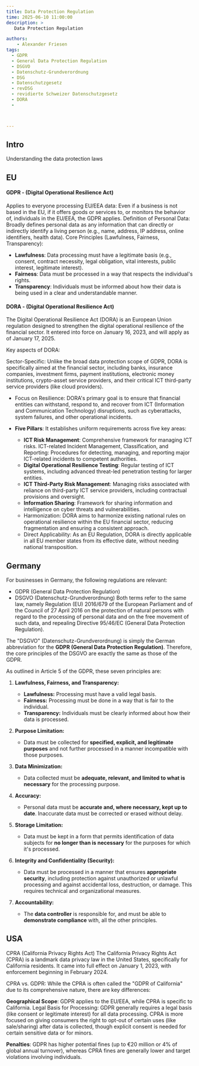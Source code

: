 ```yaml
---
title: Data Protection Regulation
time: 2025-06-10 11:00:00
description: >
   Data Protection Regulation

authors:
    - Alexander Friesen
tags:
  - GDPR
  - General Data Protection Regulation
  - DSGVO
  - Datenschutz-Grundverordnung
  - DSG
  - Datenschutzgesetz
  - revDSG
  - revidierte Schweizer Datenschutzgesetz
  - DORA
  - 



---
```


## Intro
Understanding the data protection laws


## EU


#### GDPR - (Digital Operational Resilience Act)

Applies to everyone processing EU/EEA data: Even if a business is not based in the EU, if it offers goods or services to, or monitors the behavior of, individuals in the EU/EEA, the GDPR applies.
Definition of Personal Data: Broadly defines personal data as any information that can directly or indirectly identify a living person (e.g., name, address, IP address, online identifiers, health data).
Core Principles (Lawfulness, Fairness, Transparency):

 - **Lawfulness**: Data processing must have a legitimate basis (e.g., consent, contract necessity, legal obligation, vital interests, public interest, legitimate interest).
 - **Fairness**: Data must be processed in a way that respects the individual's rights.
 - **Transparency**: Individuals must be informed about how their data is being used in a clear and understandable manner.


#### DORA - (Digital Operational Resilience Act)
The Digital Operational Resilience Act (DORA) is an European Union regulation designed to strengthen the digital operational resilience of the financial sector. It entered into force on January 16, 2023, and will apply as of January 17, 2025.


Key aspects of DORA:

Sector-Specific: Unlike the broad data protection scope of GDPR, DORA is specifically aimed at the financial sector, including banks, insurance companies, investment firms, payment institutions, electronic money institutions, crypto-asset service providers, and their critical ICT third-party service providers (like cloud providers).

- Focus on Resilience: DORA's primary goal is to ensure that financial entities can withstand, respond to, and recover from ICT (Information and Communication Technology) disruptions, such as cyberattacks, system failures, and other operational incidents.

- **Five Pillars**: It establishes uniform requirements across five key areas:
    - **ICT Risk Management**: Comprehensive framework for managing ICT risks.
ICT-related Incident Management, Classification, and Reporting: Procedures for detecting, managing, and reporting major ICT-related incidents to competent authorities.
    - **Digital Operational Resilience Testing**: Regular testing of ICT systems, including advanced threat-led penetration testing for larger entities.
    - **ICT Third-Party Risk Management**: Managing risks associated with reliance on third-party ICT service providers, including contractual provisions and oversight.
    - **Information Sharing**: Framework for sharing information and intelligence on cyber threats and vulnerabilities.
    - Harmonization: DORA aims to harmonize existing national rules on operational resilience within the EU financial sector, reducing fragmentation and ensuring a consistent approach.
    - Direct Applicability: As an EU Regulation, DORA is directly applicable in all EU member states from its effective date, without needing national transposition.


## Germany

For businesses in Germany, the following regulations are relevant:

 - GDPR (General Data Protection Regulation)
 - DSGVO (Datenschutz-Grundverordnung)
Both terms refer to the same law, namely Regulation (EU) 2016/679 of the European Parliament and of the Council of 27 April 2016 on the protection of natural persons with regard to the processing of personal data and on the free movement of such data, and repealing Directive 95/46/EC (General Data Protection Regulation).


The "DSGVO" (Datenschutz-Grundverordnung) is simply the German abbreviation for the **GDPR (General Data Protection Regulation)**. Therefore, the core principles of the DSGVO are exactly the same as those of the GDPR.

As outlined in Article 5 of the GDPR, these seven principles are:

1.  **Lawfulness, Fairness, and Transparency:**
    * **Lawfulness:** Processing must have a valid legal basis.
    * **Fairness:** Processing must be done in a way that is fair to the individual.
    * **Transparency:** Individuals must be clearly informed about how their data is processed.

2.  **Purpose Limitation:**
    * Data must be collected for **specified, explicit, and legitimate purposes** and not further processed in a manner incompatible with those purposes.

3.  **Data Minimization:**
    * Data collected must be **adequate, relevant, and limited to what is necessary** for the processing purpose.

4.  **Accuracy:**
    * Personal data must be **accurate and, where necessary, kept up to date**. Inaccurate data must be corrected or erased without delay.

5.  **Storage Limitation:**
    * Data must be kept in a form that permits identification of data subjects for **no longer than is necessary** for the purposes for which it's processed.

6.  **Integrity and Confidentiality (Security):**
    * Data must be processed in a manner that ensures **appropriate security**, including protection against unauthorized or unlawful processing and against accidental loss, destruction, or damage. This requires technical and organizational measures.

7.  **Accountability:**
    * The **data controller** is responsible for, and must be able to **demonstrate compliance** with, all the other principles.



## USA

CPRA (California Privacy Rights Act)
The California Privacy Rights Act (CPRA) is a landmark data privacy law in the United States, specifically for California residents. It came into full effect on January 1, 2023, with enforcement beginning in February 2024.

CPRA vs. GDPR: While the CPRA is often called the "GDPR of California" due to its comprehensive nature, there are key differences:

**Geographical Scope**: GDPR applies to the EU/EEA, while CPRA is specific to California.
Legal Basis for Processing: GDPR generally requires a legal basis (like consent or legitimate interest) for all data processing. CPRA is more focused on giving consumers the right to opt-out of certain uses (like sale/sharing) after data is collected, though explicit consent is needed for certain sensitive data or for minors.

**Penalties**: GDPR has higher potential fines (up to €20 million or 4% of global annual turnover), whereas CPRA fines are generally lower and target violations involving individuals.

